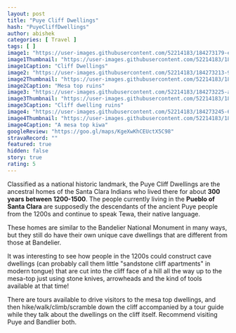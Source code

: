 ```yaml
---
layout: post
title: "Puye Cliff Dwellings"
hash: "PuyeCliffDwellings"
author: abishek
categories: [ Travel ]
tags: [ ]
image1: "https://user-images.githubusercontent.com/52214183/184273179-e90ba7c2-a7a2-4c54-9d74-a56d41d5a996.jpg"
image1Thumbnail: "https://user-images.githubusercontent.com/52214183/184952835-8a17f9cd-ab79-4827-9aff-9f5317524db1.jpg"
image1Caption: "Cliff Dwellings"
image2: "https://user-images.githubusercontent.com/52214183/184273213-91107229-db36-4712-8b34-072d2dbcddd7.jpg"
image2Thumbnail: "https://user-images.githubusercontent.com/52214183/184952839-aa7f85da-2f00-4b11-9e40-66fcb4fccf78.jpg"
image2Caption: "Mesa top ruins"
image3: "https://user-images.githubusercontent.com/52214183/184273225-aa2a65d0-567f-4a80-ab2c-a0846d46fe07.jpg"
image3Thumbnail: "https://user-images.githubusercontent.com/52214183/184952840-07989f44-4b38-455c-a140-b1fce71fbfae.jpg"
image3Caption: "Cliff dwelling ruins"
image4: "https://user-images.githubusercontent.com/52214183/184273245-6f2ad057-04e1-4872-bf93-38512845833a.jpg"
image4Thumbnail: "https://user-images.githubusercontent.com/52214183/184952841-a8a45036-431b-40ec-ba72-c7dc7a708456.jpg"
image4Caption: "A mesa top kiwa"
googleReview: "https://goo.gl/maps/KgeXwKhCEUctX5C98"
stravaRecord: ""
featured: true
hidden: false
story: true
rating: 5
---
```


Classified as a national historic landmark, the Puye Cliff Dwellings are the ancestral homes of the Santa Clara Indians who lived there for about **300 years between 1200-1500**. The people currently living in the **Pueblo of Santa Clara** are supposedly the descendants of the ancient Puye people from the 1200s and continue to speak Tewa, their native language.

These homes are similar to the Bandelier National Monument in many ways, but they still do have their own unique cave dwellings that are different from those at Bandelier.

It was interesting to see how people in the 1200s could construct cave dwellings (can probably call them little "sandstone cliff apartments" in modern tongue) that are cut into the cliff face of a hill all the way up to the mesa-top just using stone knives, arrowheads and the kind of tools available at that time!

There are tours available to drive visitors to the mesa top dwellings, and then hike/walk/climb/scramble down the cliff accompanied by a tour guide while they talk about the dwellings on the cliff itself. Recommend visiting Puye and Bandlier both.